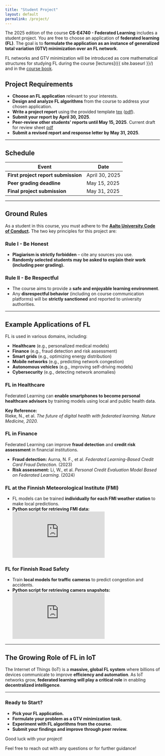 ```yaml
---
title: "Student Project"
layout: default
permalink: /project/
---
```


The 2025 edition of the course **CS-E4740 - Federated Learning** includes a student project. 
You are free to choose an application of **federated learning (FL)**. The goal is to **formulate 
the application as an instance of generalized total variation (GTV) minimization over an FL network**.

FL networks and GTV minimization will be introduced as core mathematical structures for 
studying FL during the course [lectures]({{ site.baseurl }}/) and in the [course book](https://github.com/alexjungaalto/FederatedLearning/blob/main/material/FLBook.pdf).


## Project Requirements

- **Choose an FL application** relevant to your interests.
- **Design and analyze FL algorithms** from the course to address your chosen application.
- **Write a project report** using the provided template [tex]() ([pdf](https://github.com/FederatedLearningAalto/FederatedLearningAalto.github.io/blob/master/project/ReportTemplate_25_DRAFT.pdf)).
- **Submit your report by April 30, 2025**.
- **Peer-review other students' reports until May 15, 2025**. Current draft for review sheet [pdf](https://github.com/FederatedLearningAalto/FederatedLearningAalto.github.io/blob/master/project/ReviewSheet_DRAFT.pdf)
- **Submit a revised report and response letter by May 31, 2025**.

---

## Schedule

| Event | Date |
|--------|------------|
| **First project report submission** | April 30, 2025 |
| **Peer grading deadline** | May 15, 2025 |
| **Final project submission** | May 31, 2025 |

---

## Ground Rules

As a student in this course, you must adhere to the **[Aalto University Code of Conduct](https://www.aalto.fi/en/aalto-university/code-of-conduct-values-into-practice).** The two key principles for this project are:

### Rule I - Be Honest
- **Plagiarism is strictly forbidden** – cite any sources you use.
- **Randomly selected students may be asked to explain their work (including peer grading).**

### Rule II - Be Respectful
- The course aims to provide a **safe and enjoyable learning environment**.
- Any **disrespectful behavior** (including on course communication platforms) will be **strictly sanctioned** and reported to university authorities.

---

## Example Applications of FL

FL is used in various domains, including:

- **Healthcare** (e.g., personalized medical models)
- **Finance** (e.g., fraud detection and risk assessment)
- **Smart grids** (e.g., optimizing energy distribution)
- **Mobile networks** (e.g., predicting network congestion)
- **Autonomous vehicles** (e.g., improving self-driving models)
- **Cybersecurity** (e.g., detecting network anomalies)

### FL in Healthcare
Federated Learning can **enable smartphones to become personal healthcare advisors** by training models using local and public health data.

**Key Reference:**  
Rieke, N., et al. *The future of digital health with federated learning.* *Nature Medicine, 2020.*

### FL in Finance
Federated Learning can improve **fraud detection** and **credit risk assessment** in financial institutions.

- **Fraud detection:** Aurna, N. F., et al. *Federated Learning-Based Credit Card Fraud Detection.* (2023)  
- **Risk assessment:** Li, W., et al. *Personal Credit Evaluation Model Based on Federated Learning.* (2024)

### FL at the Finnish Meteorological Institute (FMI)
- FL models can be trained **individually for each FMI weather station** to make local predictions.
- **Python script for retrieving FMI data:** ![click me](https://github.com/FederatedLearningAalto/FederatedLearningAalto.github.io/blob/master/slides/Lec_FLNetworksUtils.py)

### FL for Finnish Road Safety
- Train **local models for traffic cameras** to predict congestion and accidents.
- **Python script for retrieving camera snapshots:** ![click me](https://github.com/FederatedLearningAalto/FederatedLearningAalto.github.io/blob/master/slides/GetDataFinTraffic.py)

---

## The Growing Role of FL in IoT
The Internet of Things (IoT) is a **massive, global FL system** where billions of devices communicate to improve **efficiency and automation**.
As IoT networks grow, **federated learning will play a critical role** in enabling **decentralized intelligence**.


---

### Ready to Start?
- **Pick your FL application.**
- **Formulate your problem as a GTV minimization task.**
- **Experiment with FL algorithms from the course.**
- **Submit your findings and improve through peer review.**

Good luck with your project!


Feel free to reach out with any questions or for further guidance!
